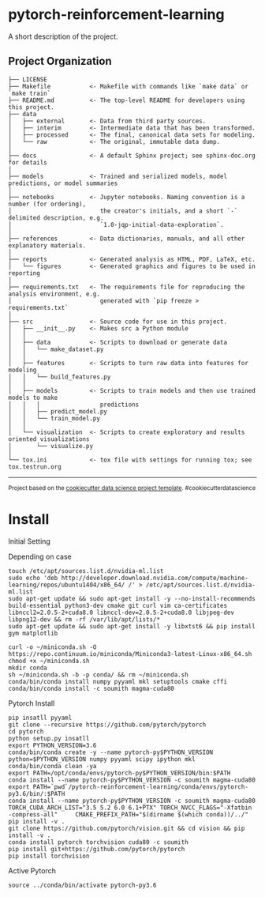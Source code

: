 pytorch-reinforcement-learning
==============================

A short description of the project.

Project Organization
------------

    ├── LICENSE
    ├── Makefile           <- Makefile with commands like `make data` or `make train`
    ├── README.md          <- The top-level README for developers using this project.
    ├── data
    │   ├── external       <- Data from third party sources.
    │   ├── interim        <- Intermediate data that has been transformed.
    │   ├── processed      <- The final, canonical data sets for modeling.
    │   └── raw            <- The original, immutable data dump.
    │
    ├── docs               <- A default Sphinx project; see sphinx-doc.org for details
    │
    ├── models             <- Trained and serialized models, model predictions, or model summaries
    │
    ├── notebooks          <- Jupyter notebooks. Naming convention is a number (for ordering),
    │                         the creator's initials, and a short `-` delimited description, e.g.
    │                         `1.0-jqp-initial-data-exploration`.
    │
    ├── references         <- Data dictionaries, manuals, and all other explanatory materials.
    │
    ├── reports            <- Generated analysis as HTML, PDF, LaTeX, etc.
    │   └── figures        <- Generated graphics and figures to be used in reporting
    │
    ├── requirements.txt   <- The requirements file for reproducing the analysis environment, e.g.
    │                         generated with `pip freeze > requirements.txt`
    │
    ├── src                <- Source code for use in this project.
    │   ├── __init__.py    <- Makes src a Python module
    │   │
    │   ├── data           <- Scripts to download or generate data
    │   │   └── make_dataset.py
    │   │
    │   ├── features       <- Scripts to turn raw data into features for modeling
    │   │   └── build_features.py
    │   │
    │   ├── models         <- Scripts to train models and then use trained models to make
    │   │   │                 predictions
    │   │   ├── predict_model.py
    │   │   └── train_model.py
    │   │
    │   └── visualization  <- Scripts to create exploratory and results oriented visualizations
    │       └── visualize.py
    │
    └── tox.ini            <- tox file with settings for running tox; see tox.testrun.org


--------

<p><small>Project based on the <a target="_blank" href="https://drivendata.github.io/cookiecutter-data-science/">cookiecutter data science project template</a>. #cookiecutterdatascience</small></p>

# Install

Initial Setting

Depending on case

```
touch /etc/apt/sources.list.d/nvidia-ml.list
sudo echo 'deb http://developer.download.nvidia.com/compute/machine-learning/repos/ubuntu1404/x86_64/ /' > /etc/apt/sources.list.d/nvidia-ml.list
sudo apt-get update && sudo apt-get install -y --no-install-recommends build-essential python3-dev cmake git curl vim ca-certificates libnccl2=2.0.5-2+cuda8.0 libnccl-dev=2.0.5-2+cuda8.0 libjpeg-dev libpng12-dev && rm -rf /var/lib/apt/lists/*
sudo apt-get update && sudo apt-get install -y libxtst6 && pip install gym matplotlib
```

```
curl -o ~/miniconda.sh -O  https://repo.continuum.io/miniconda/Miniconda3-latest-Linux-x86_64.sh
chmod +x ~/miniconda.sh
mkdir conda
sh ~/miniconda.sh -b -p conda/ && rm ~/miniconda.sh
conda/bin/conda install numpy pyyaml mkl setuptools cmake cffi
conda/bin/conda install -c soumith magma-cuda80
```

Pytorch Install

```
pip insatll pyyaml
git clone --recursive https://github.com/pytorch/pytorch
cd pytorch
python setup.py insatll
export PYTHON_VERSION=3.6
conda/bin/conda create -y --name pytorch-py$PYTHON_VERSION python=$PYTHON_VERSION numpy pyyaml scipy ipython mkl
conda/bin/conda clean -ya
export PATH=/opt/conda/envs/pytorch-py$PYTHON_VERSION/bin:$PATH
conda install --name pytorch-py$PYTHON_VERSION -c soumith magma-cuda80
export PATH=`pwd`/pytorch-reinforcement-learning/conda/envs/pytorch-py3.6/bin/:$PATH
conda install --name pytorch-py$PYTHON_VERSION -c soumith magma-cuda80
TORCH_CUDA_ARCH_LIST="3.5 5.2 6.0 6.1+PTX" TORCH_NVCC_FLAGS="-Xfatbin -compress-all"     CMAKE_PREFIX_PATH="$(dirname $(which conda))/../"     pip install -v .
git clone https://github.com/pytorch/vision.git && cd vision && pip install -v .
conda install pytorch torchvision cuda80 -c soumith
pip install git+https://github.com/pytorch/pytorch
pip install torchvision
```

Active Pytorch

```
source ../conda/bin/activate pytorch-py3.6
```
